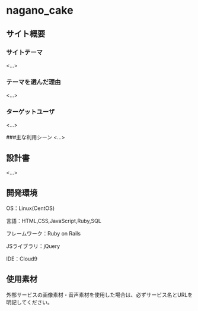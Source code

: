 
# nagano_cake

## サイト概要

### サイトテーマ
<...>

### テーマを選んだ理由
<...>

### ターゲットユーザ
<...>

###主な利用シーン
<...>

## 設計書
<...>

## 開発環境

OS：Linux(CentOS)

言語：HTML,CSS,JavaScript,Ruby,SQL

フレームワーク：Ruby on Rails

JSライブラリ：jQuery

IDE：Cloud9

## 使用素材
外部サービスの画像素材・音声素材を使用した場合は、必ずサービス名とURLを明記してください。